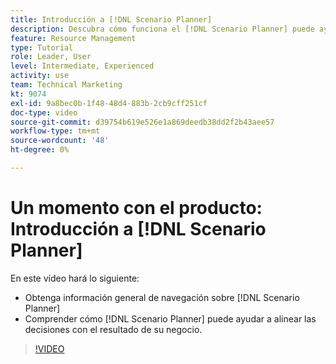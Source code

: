```yaml
---
title: Introducción a [!DNL Scenario Planner]
description: Descubra cómo funciona el [!DNL Scenario Planner] puede ayudar a alinear las decisiones con el resultado de su negocio. Obtenga información sobre cómo navegar [!DNL Scenario Planner].
feature: Resource Management
type: Tutorial
role: Leader, User
level: Intermediate, Experienced
activity: use
team: Technical Marketing
kt: 9074
exl-id: 9a8bec0b-1f48-48d4-883b-2cb9cff251cf
doc-type: video
source-git-commit: d39754b619e526e1a869deedb38dd2f2b43aee57
workflow-type: tm+mt
source-wordcount: '48'
ht-degree: 0%

---
```


# Un momento con el producto: Introducción a [!DNL Scenario Planner]

En este vídeo hará lo siguiente:

* Obtenga información general de navegación sobre [!DNL Scenario Planner]
* Comprender cómo [!DNL Scenario Planner] puede ayudar a alinear las decisiones con el resultado de su negocio.

>[!VIDEO](https://video.tv.adobe.com/v/335316/?quality=12)
